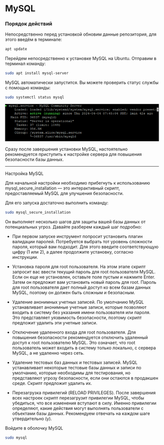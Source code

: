 # MySQL

### Порядок действий

Непосредственно перед установкой обновим данные репозитория, для этого введём в терминале:

```sh
apt update
```

Перейдем непосредственно к установке MySQL на Ubuntu. Отправим в терминал команду:

```sh
sudo apt install mysql-server
```

MySQL автоматически запустится. Вы можете проверить статус службы с помощью команды:

```sh
sudo systemctl status mysql
```

<img src="src\img\_06_MySQL\1.png" width="700px"></img>

Сразу после завершения установки MySQL, настоятельно рекомендуется приступить к настройке сервера для повышения безопасности базы данных.

---
Настройка MySQL

Для начальной настройки необходимо прибегнуть к использованию mysql_secure_installation — это интерактивный скрипт, предоставляемый MySQL для улучшения безопасности.

Для его запуска достаточно выполнить команду:

```sh
sudo mysql_secure_installation
```

Он выполняет несколько шагов для защиты вашей базы данных от потенциальных угроз. Давайте разберем каждый шаг подробно:

- При первом запуске инструмент попросит установить плагин валидации паролей. Потребуется выбрать тот уровень сложности пароля, который вам подходит. Для этого введите соответствующую цифру (1 или 2), а далее продолжите установку, согласно инструкции.

- Установка пароля для root пользователя. На этом этапе скрипт запросит вас ввести текущий пароль для root пользователя MySQL. Если он еще не установлен, оставьте поле пустым и нажмите Enter. Затем он предложит вам установить новый пароль для root. Пароль для root пользователя дает полный доступ ко всем базам данных MySQL, поэтому он должен быть сложным и безопасным.

- Удаление анонимных учетных записей. По умолчанию MySQL устанавливает анонимные учетные записи, которые позволяют входить в систему без указания имени пользователя или пароля. Это представляет уязвимость безопасности, поэтому скрипт предложит удалить эти учетные записи.

- Отключение удаленного входа для root пользователя. Для повышения безопасности рекомендуется отключить удаленный доступ к root пользователю MySQL. Это означает, что root пользователь может входить в систему только локально, с сервера MySQL, а не удаленно через сеть.

- Удаление тестовых баз данных и тестовых записей. MySQL устанавливает некоторые тестовые базы данных и записи по умолчанию, которые необходимы для тестирования, но представляют угрозу безопасности, если они остаются в продакшен среде. Скрипт предложит удалить их.

- Перезагрузка привилегий (RELOAD PRIVILEGES). После завершения всех настроек скрипт перезагрузит привилегии MySQL, чтобы убедиться, что все изменения вступают в силу. Именно привилегии определяют, какие действия могут выполнять пользователи с объектами базы данных.
Рекомендуем отвечать на каждом шаге утвердительно (y).

Войдите в оболочку MySQL

```sh
sudo mysql
```